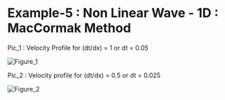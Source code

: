 # Example-5 : Non Linear Wave - 1D : MacCormak Method


Pic_1 : Velocity Profile for (dt/dx) = 1  or  dt = 0.05

![Figure_1](https://user-images.githubusercontent.com/68963724/122451775-266bb800-cfc6-11eb-9d4f-46093ae7a38b.png)


Pic_2 : Velocity profile for (dt/dx) = 0.5 or dt = 0.025

![Figure_2](https://user-images.githubusercontent.com/68963724/122451807-2cfa2f80-cfc6-11eb-858c-05152acb9160.png)
